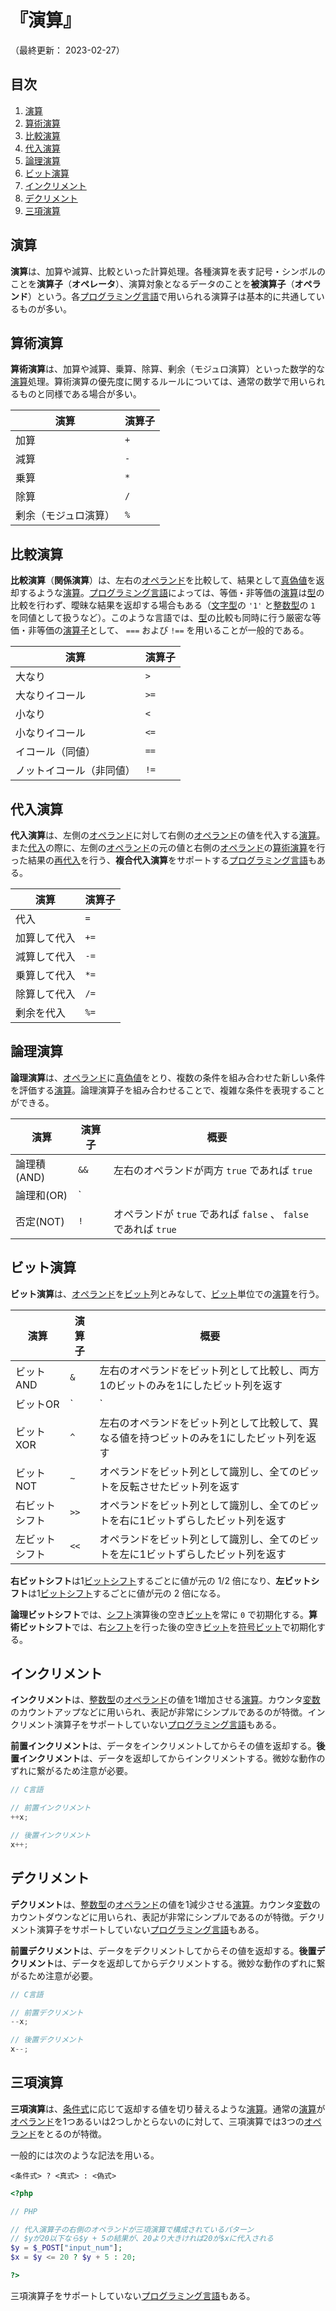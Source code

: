 # 『演算』

（最終更新： 2023-02-27）


## 目次

1. [演算](#演算-1)
1. [算術演算](#算術演算)
1. [比較演算](#比較演算)
1. [代入演算](#代入演算)
1. [論理演算](#論理演算)
1. [ビット演算](#ビット演算)
1. [インクリメント](#インクリメント)
1. [デクリメント](#デクリメント)
1. [三項演算](#三項演算)


## 演算

**演算**は、加算や減算、比較といった計算処理。各種演算を表す記号・シンボルのことを**演算子**（**オペレータ**）、演算対象となるデータのことを**被演算子**（**オペランド**）という。各[プログラミング言語](./basic_knowledge_of_programming.md#プログラミング言語)で用いられる演算子は基本的に共通しているものが多い。


## 算術演算

**算術演算**は、加算や減算、乗算、除算、剰余（モジュロ演算）といった数学的な[演算](#演算-1)処理。算術演算の優先度に関するルールについては、通常の数学で用いられるものと同様である場合が多い。

| 演算                 | 演算子 |
|----------------------|--------|
| 加算                 | `+`    |
| 減算                 | `-`    |
| 乗算                 | `*`    |
| 除算                 | `/`    |
| 剰余（モジュロ演算） | `%`    |


## 比較演算

**比較演算**（**関係演算**）は、左右の[オペランド](#演算-1)を比較して、結果として[真偽値](../../../basics/discrete_mathematics/_/chapters/set_and_proposition.md#真偽値)を返却するような[演算](#演算-1)。[プログラミング言語](./basic_knowledge_of_programming.md#プログラミング言語)によっては、等価・非等価の[演算](#演算-1)は[型](./data_type.md#型)の比較を行わず、曖昧な結果を返却する場合もある（[文字型](./data_type.md#文字型)の `'1'` と[整数型](./data_type.md#整数型)の `1` を同値として扱うなど）。このような言語では、[型](./data_type.md#型)の比較も同時に行う厳密な等価・非等価の[演算子](#演算-1)として、 `===` および `!==` を用いることが一般的である。

| 演算                     | 演算子 |
|--------------------------|--------|
| 大なり                   | `>`    |
| 大なりイコール           | `>=`   |
| 小なり                   | `<`    |
| 小なりイコール           | `<=`   |
| イコール（同値）         | `==`   |
| ノットイコール（非同値） | `!=`   |


## 代入演算

**代入演算**は、左側の[オペランド](#演算-1)に対して右側の[オペランド](#演算-1)の値を代入する[演算](#演算-1)。また[代入](./variable.md#代入)の際に、左側の[オペランド](#演算-1)の元の値と右側の[オペランド](#演算-1)の[算術演算](#算術演算)を行った結果の[再代入](./variable.md#代入)を行う、**複合代入演算**をサポートする[プログラミング言語](./basic_knowledge_of_programming.md#プログラミング言語)もある。

| 演算         | 演算子 |
|--------------|--------|
| 代入         | `=`    |
| 加算して代入 | `+=`   |
| 減算して代入 | `-=`   |
| 乗算して代入 | `*=`   |
| 除算して代入 | `/=`   |
| 剰余を代入   | `%=`   |


## 論理演算

**論理演算**は、[オペランド](#演算-1)に[真偽値](../../../basics/discrete_mathematics/_/chapters/set_and_proposition.md#真偽値)をとり、複数の条件を組み合わせた新しい条件を評価する[演算](#演算-1)。論理演算子を組み合わせることで、複雑な条件を表現することができる。

| 演算        | 演算子 | 概要                                                            |
|-------------|--------|-----------------------------------------------------------------|
| 論理積(AND) | `&&`   | 左右のオペランドが両方 `true` であれば `true`                   |
| 論理和(OR)  | `||`   | 左右のオペランドの一方でも `true` であれば `true`               |
| 否定(NOT)   | `!`    | オペランドが `true` であれば `false` 、 `false` であれば `true` |


## ビット演算

**ビット演算**は、[オペランド](#演算-1)を[ビット](../../../basics/_/chapters/computer_and_number.md#ビット)列とみなして、[ビット](../../../basics/_/chapters/computer_and_number.md#ビット)単位での[演算](#演算-1)を行う。

| 演算           | 演算子 | 概要                                                                                        |
|----------------|--------|---------------------------------------------------------------------------------------------|
| ビットAND      | `&`    | 左右のオペランドをビット列として比較し、両方1のビットのみを1にしたビット列を返す           |
| ビットOR       | `|`    | 左右のオペランドをビット列として比較し、どちらか一方が1のビットのみを1にしたビット列を返す |
| ビットXOR      | `^`    | 左右のオペランドをビット列として比較して、異なる値を持つビットのみを1にしたビット列を返す  |
| ビットNOT      | `~`    | オペランドをビット列として識別し、全てのビットを反転させたビット列を返す                   |
| 右ビットシフト | `>>`   | オペランドをビット列として識別し、全てのビットを右に1ビットずらしたビット列を返す          |
| 左ビットシフト | `<<`   | オペランドをビット列として識別し、全てのビットを左に1ビットずらしたビット列を返す          |

**右ビットシフト**は1[ビット](../../../basics/_/chapters/computer_and_number.md#ビット)[シフト](../../../basics/discrete_mathematics/_/chapters/arithmetic_operation_and_precision.md#シフト演算)するごとに値が元の $1/2$ 倍になり、**左ビットシフト**は1[ビット](../../../basics/_/chapters/computer_and_number.md#ビット)[シフト](../../../basics/discrete_mathematics/_/chapters/arithmetic_operation_and_precision.md#シフト演算)するごとに値が元の $2$ 倍になる。

**論理ビットシフト**では、[シフト](../../../basics/discrete_mathematics/_/chapters/arithmetic_operation_and_precision.md#シフト演算)演算後の空き[ビット](../../../basics/_/chapters/computer_and_number.md#ビット)を常に `0` で初期化する。**算術ビットシフト**では、右[シフト](../../../basics/_/chapters/computer_and_number.md#ビット)を行った後の空き[ビット](../../../basics/_/chapters/computer_and_number.md#ビット)を[符号ビット](../../../basics/discrete_mathematics/_/chapters/numeric_representation.md#符号ビット)で初期化する。

## インクリメント

**インクリメント**は、[整数型](./data_type.md#整数型)の[オペランド](#演算-1)の値を1増加させる[演算](#演算-1)。カウンタ[変数](./variable.md#変数-1)のカウントアップなどに用いられ、表記が非常にシンプルであるのが特徴。インクリメント演算子をサポートしていない[プログラミング言語](./basic_knowledge_of_programming.md#プログラミングン言語)もある。

**前置インクリメント**は、データをインクリメントしてからその値を返却する。**後置インクリメント**は、データを返却してからインクリメントする。微妙な動作のずれに繋がるため注意が必要。

```c
// C言語

// 前置インクリメント
++x;

// 後置インクリメント
x++;
```


## デクリメント

**デクリメント**は、[整数型](./data_type.md#整数型)の[オペランド](#演算-1)の値を1減少させる[演算](#演算-1)。カウンタ[変数](./variable.md#変数-1)のカウントダウンなどに用いられ、表記が非常にシンプルであるのが特徴。デクリメント演算子をサポートしていない[プログラミング言語](./basic_knowledge_of_programming.md#プログラミング言語)もある。

**前置デクリメント**は、データをデクリメントしてからその値を返却する。**後置デクリメント**は、データを返却してからデクリメントする。微妙な動作のずれに繋がるため注意が必要。

```c
// C言語

// 前置デクリメント
--x;

// 後置デクリメント
x--;
```


## 三項演算

**三項演算**は、[条件式](./control_flow.md#条件分岐)に応じて返却する値を切り替えるような[演算](#演算-1)。通常の[演算](#演算-1)が[オペランド](#演算-1)を1つあるいは2つしかとらないのに対して、三項演算では3つの[オペランド](#演算-1)をとるのが特徴。

一般的には次のような記法を用いる。

```
<条件式> ? <真式> : <偽式>
```

```php
<?php

// PHP

// 代入演算子の右側のオペランドが三項演算で構成されているパターン
// $yが20以下なら$y + 5の結果が、20より大きければ20が$xに代入される
$y = $_POST["input_num"];
$x = $y <= 20 ? $y + 5 : 20;

?>
```

三項演算子をサポートしていない[プログラミング言語](./basic_knowledge_of_programming.md#プログラミング言語)もある。
